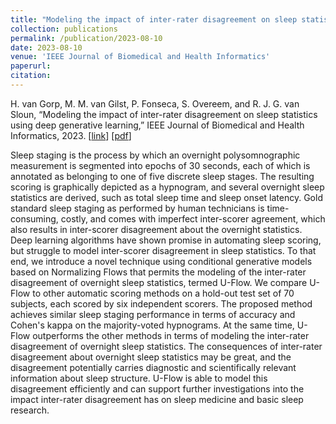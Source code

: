 ```yaml
---
title: "Modeling the impact of inter-rater disagreement on sleep statistics using deep generative learning"
collection: publications
permalink: /publication/2023-08-10
date: 2023-08-10
venue: 'IEEE Journal of Biomedical and Health Informatics'
paperurl: 
citation: 
---
```


H. van Gorp, M. M. van Gilst, P. Fonseca, S. Overeem, and R. J. G. van Sloun, “Modeling the impact of inter-rater disagreement on sleep statistics using deep generative learning,” IEEE Journal of Biomedical and Health Informatics, 2023.
\[[link](https://ieeexplore.ieee.org/abstract/document/10214268)\]
\[[pdf](http://hansvangorp.github.io/files/2023-08-10.pdf)\]

Sleep staging is the process by which an overnight polysomnographic measurement is segmented into epochs of 30 seconds, each of which is annotated as belonging to one of five discrete sleep stages. The resulting scoring is graphically depicted as a hypnogram, and several overnight sleep statistics are derived, such as total sleep time and sleep onset latency. Gold standard sleep staging as performed by human technicians is time-consuming, costly, and comes with imperfect inter-scorer agreement, which also results in inter-scorer disagreement about the overnight statistics. Deep learning algorithms have shown promise in automating sleep scoring, but struggle to model inter-scorer disagreement in sleep statistics. To that end, we introduce a novel technique using conditional generative models based on Normalizing Flows that permits the modeling of the inter-rater disagreement of overnight sleep statistics, termed U-Flow. We compare U-Flow to other automatic scoring methods on a hold-out test set of 70 subjects, each scored by six independent scorers. The proposed method achieves similar sleep staging performance in terms of accuracy and Cohen's kappa on the majority-voted hypnograms. At the same time, U-Flow outperforms the other methods in terms of modeling the inter-rater disagreement of overnight sleep statistics. The consequences of inter-rater disagreement about overnight sleep statistics may be great, and the disagreement potentially carries diagnostic and scientifically relevant information about sleep structure. U-Flow is able to model this disagreement efficiently and can support further investigations into the impact inter-rater disagreement has on sleep medicine and basic sleep research.